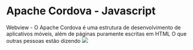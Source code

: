 # Apache Cordova - Javascript

Webview - O Apache Cordova é uma estrutura de desenvolvimento de aplicativos móveis, além de páginas puramente escritas em HTML
O que outras pessoas estão dizendo
<img src='https://upload.wikimedia.org/wikipedia/commons/thumb/4/45/Cordova-logo-by-gengns.svg/1280px-Cordova-logo-by-gengns.svg.png' />
